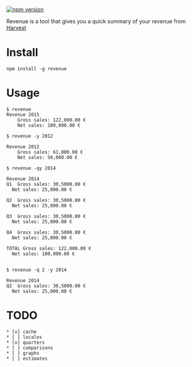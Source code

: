 [![npm version](https://badge.fury.io/js/revenue.svg)](http://badge.fury.io/js/revenue)

Revenue is a tool that gives you a quick summary of your revenue from [Harvest](https://www.getharvest.com/)

# Install

    npm install -g revenue

# Usage

    $ revenue
    Revenue 2015
        Gross sales: 122,000.00 €
        Net sales: 100,000.00 €

    $ revenue -y 2012

    Revenue 2012
        Gross sales: 61,000.00 €
        Net sales: 50,000.00 €

    $ revenue -qy 2014

    Revenue 2014
    Q1  Gross sales: 30,5000.00 €
      Net sales: 25,000.00 €

    Q2  Gross sales: 30,5000.00 €
      Net sales: 25,000.00 €

    Q3  Gross sales: 30,5000.00 €
      Net sales: 25,000.00 €

    Q4  Gross sales: 30,5000.00 €
      Net sales: 25,000.00 €

    TOTAL Gross sales: 122,000.00 €
      Net sales: 100,000.00 €


    $ revenue -q 2 -y 2014

    Revenue 2014
    Q2  Gross sales: 30,5000.00 €
      Net sales: 25,000.00 €


# TODO

    * [x] cache
    * [ ] locales
    * [x] quarters
    * [ ] comparisons
    * [ ] graphs
    * [ ] estimates
